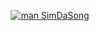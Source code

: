 <div align=center>
  
  [![man SimDaSong](https://man-sim-da-song.vercel.app/)](https://man-sim-da-song.vercel.app/)
  
</div>
